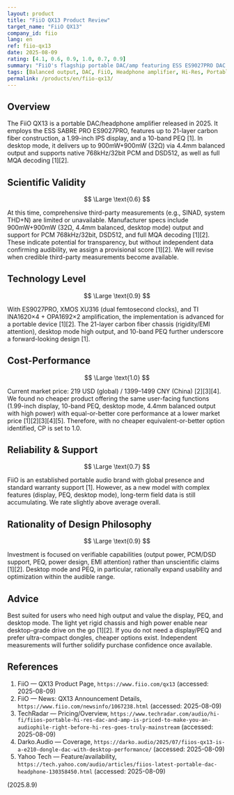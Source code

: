 ```yaml
---
layout: product
title: "FiiO QX13 Product Review"
target_name: "FiiO QX13"
company_id: fiio
lang: en
ref: fiio-qx13
date: 2025-08-09
rating: [4.1, 0.6, 0.9, 1.0, 0.7, 0.9]
summary: "FiiO's flagship portable DAC/amp featuring ESS ES9027PRO DAC chip with carbon fiber construction and desktop mode for high performance"
tags: [Balanced output, DAC, FiiO, Headphone amplifier, Hi-Res, Portable]
permalink: /products/en/fiio-qx13/
---
```

## Overview

The FiiO QX13 is a portable DAC/headphone amplifier released in 2025. It employs the ESS SABRE PRO ES9027PRO, features up to 21-layer carbon fiber construction, a 1.99-inch IPS display, and a 10-band PEQ [1]. In desktop mode, it delivers up to 900mW+900mW (32Ω) via 4.4mm balanced output and supports native 768kHz/32bit PCM and DSD512, as well as full MQA decoding [1][2].

## Scientific Validity

$$ \Large \text{0.6} $$

At this time, comprehensive third-party measurements (e.g., SINAD, system THD+N) are limited or unavailable. Manufacturer specs include 900mW+900mW (32Ω, 4.4mm balanced, desktop mode) output and support for PCM 768kHz/32bit, DSD512, and full MQA decoding [1][2]. These indicate potential for transparency, but without independent data confirming audibility, we assign a provisional score [1][2]. We will revise when credible third-party measurements become available.

## Technology Level

$$ \Large \text{0.9} $$

With ES9027PRO, XMOS XU316 (dual femtosecond clocks), and TI INA1620×4 + OPA1692×2 amplification, the implementation is advanced for a portable device [1][2]. The 21-layer carbon fiber chassis (rigidity/EMI attention), desktop mode high output, and 10-band PEQ further underscore a forward-looking design [1].

## Cost-Performance

$$ \Large \text{1.0} $$

Current market price: 219 USD (global) / 1399–1499 CNY (China) [2][3][4]. We found no cheaper product offering the same user-facing functions (1.99-inch display, 10-band PEQ, desktop mode, 4.4mm balanced output with high power) with equal-or-better core performance at a lower market price [1][2][3][4][5]. Therefore, with no cheaper equivalent-or-better option identified, CP is set to 1.0.

## Reliability & Support

$$ \Large \text{0.7} $$

FiiO is an established portable audio brand with global presence and standard warranty support [1]. However, as a new model with complex features (display, PEQ, desktop mode), long-term field data is still accumulating. We rate slightly above average overall.

## Rationality of Design Philosophy

$$ \Large \text{0.9} $$

Investment is focused on verifiable capabilities (output power, PCM/DSD support, PEQ, power design, EMI attention) rather than unscientific claims [1][2]. Desktop mode and PEQ, in particular, rationally expand usability and optimization within the audible range.

## Advice

Best suited for users who need high output and value the display, PEQ, and desktop mode. The light yet rigid chassis and high power enable near desktop-grade drive on the go [1][2]. If you do not need a display/PEQ and prefer ultra-compact dongles, cheaper options exist. Independent measurements will further solidify purchase confidence once available.

## References

1. FiiO — QX13 Product Page, `https://www.fiio.com/qx13` (accessed: 2025-08-09)
2. FiiO — News: QX13 Announcement Details, `https://www.fiio.com/newsinfo/1067238.html` (accessed: 2025-08-09)
3. TechRadar — Pricing/Overview, `https://www.techradar.com/audio/hi-fi/fiios-portable-hi-res-dac-and-amp-is-priced-to-make-you-an-audiophile-right-before-hi-res-goes-truly-mainstream` (accessed: 2025-08-09)
4. Darko.Audio — Coverage, `https://darko.audio/2025/07/fiios-qx13-is-a-e210-dongle-dac-with-desktop-performance/` (accessed: 2025-08-09)
5. Yahoo Tech — Feature/availability, `https://tech.yahoo.com/audio/articles/fiios-latest-portable-dac-headphone-130358450.html` (accessed: 2025-08-09)

(2025.8.9)
